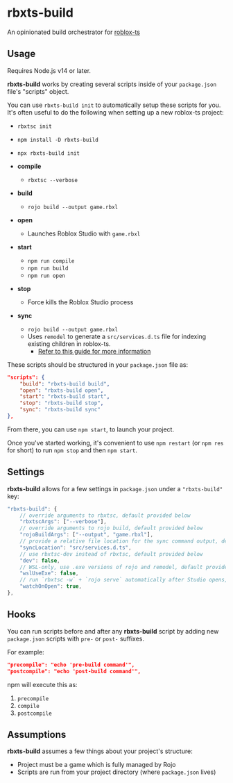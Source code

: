 # rbxts-build

An opinionated build orchestrator for [roblox-ts](https://roblox-ts.com)

## Usage

Requires Node.js v14 or later.

**rbxts-build** works by creating several scripts inside of your `package.json` file's "scripts" object.

You can use `rbxts-build init` to automatically setup these scripts for you. It's often useful to do the following when setting up a new roblox-ts project:
- `rbxtsc init`
- `npm install -D rbxts-build`
- `npx rbxts-build init`

- **compile**
	- `rbxtsc --verbose`
- **build**
	- `rojo build --output game.rbxl`
- **open**
	- Launches Roblox Studio with `game.rbxl`
- **start**
	- `npm run compile`
	- `npm run build`
	- `npm run open`
- **stop**
	- Force kills the Roblox Studio process
- **sync**
	- `rojo build --output game.rbxl`
	- Uses `remodel` to generate a `src/services.d.ts` file for indexing existing children in roblox-ts.
		- [Refer to this guide for more information](https://roblox-ts.com/docs/guides/indexing-children/)

These scripts should be structured in your `package.json` file as:
```json
"scripts": {
	"build": "rbxts-build build",
	"open": "rbxts-build open",
	"start": "rbxts-build start",
	"stop": "rbxts-build stop",
	"sync": "rbxts-build sync"
},
```

From there, you can use `npm start`, to launch your project.

Once you've started working, it's convenient to use `npm restart` (or `npm res` for short) to run `npm stop` and then `npm start`.

## Settings

**rbxts-build** allows for a few settings in `package.json` under a `"rbxts-build"` key:
```js
"rbxts-build": {
	// override arguments to rbxtsc, default provided below
	"rbxtscArgs": ["--verbose"],
	// override arguments to rojo build, default provided below
	"rojoBuildArgs": ["--output", "game.rbxl"],
	// provide a relative file location for the sync command output, default provided below
	"syncLocation": "src/services.d.ts",
	// use rbxtsc-dev instead of rbxtsc, default provided below
	"dev": false,
	// WSL-only, use .exe versions of rojo and remodel, default provided below
	"wslUseExe": false,
	// run `rbxtsc -w` + `rojo serve` automatically after Studio opens, default provided below
	"watchOnOpen": true,
},
```

## Hooks
You can run scripts before and after any **rbxts-build** script by adding new `package.json` scripts with `pre-` or `post-` suffixes.

For example:
```json
"precompile": "echo 'pre-build command'",
"postcompile": "echo 'post-build command'",
```

npm will execute this as:
1. `precompile`
1. `compile`
1. `postcompile`

## Assumptions

**rbxts-build** assumes a few things about your project's structure:
- Project must be a game which is fully managed by Rojo
- Scripts are run from your project directory (where `package.json` lives)

